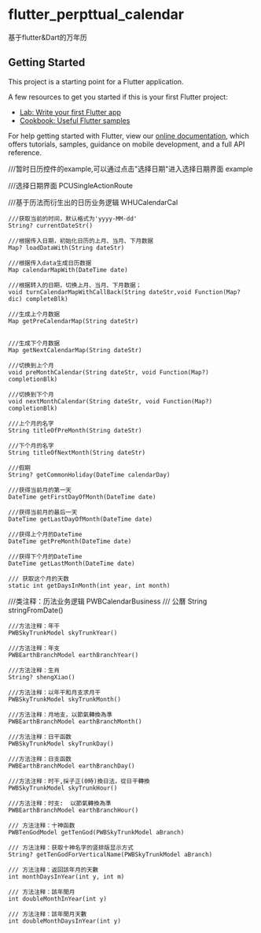 # flutter_perpttual_calendar

基于flutter&Dart的万年历

## Getting Started

This project is a starting point for a Flutter application.

A few resources to get you started if this is your first Flutter project:

- [Lab: Write your first Flutter app](https://flutter.dev/docs/get-started/codelab)
- [Cookbook: Useful Flutter samples](https://flutter.dev/docs/cookbook)

For help getting started with Flutter, view our
[online documentation](https://flutter.dev/docs), which offers tutorials,
samples, guidance on mobile development, and a full API reference.

///暂时日历控件的example,可以通过点击"选择日期"进入选择日期界面
example

///选择日期界面
PCUSingleActionRoute

///基于历法而衍生出的日历业务逻辑
WHUCalendarCal

    ///获取当前的时间，默认格式为'yyyy-MM-dd'
    String? currentDateStr()

    ///根据传入日期，初始化日历的上月、当月、下月数据
    Map? loadDataWith(String dateStr)

    ///根据传入data生成日历数据
    Map calendarMapWith(DateTime date)

    ///根据转入的日期，切换上月、当月、下月数据；
    void turnCalendarMapWithCallBack(String dateStr,void Function(Map? dic) completeBlk)

    ///生成上个月数据
    Map getPreCalendarMap(String dateStr)


    ///生成下个月数据
    Map getNextCalendarMap(String dateStr)

    ///切换到上个月
    void preMonthCalendar(String dateStr, void Function(Map?) completionBlk)

    ///切换到下个月
    void nextMonthCalendar(String dateStr, void Function(Map?) completionBlk)

    ///上个月的名字
    String titleOfPreMonth(String dateStr)

    ///下个月的名字
    String titleOfNextMonth(String dateStr)

    ///假期
    String? getCommonHoliday(DateTime calendarDay)

    ///获得当前月的第一天
    DateTime getFirstDayOfMonth(DateTime date)

    ///获得当前月的最后一天
    DateTime getLastDayOfMonth(DateTime date)

    ///获得上个月的DateTime
    DateTime getPreMonth(DateTime date)

    ///获得下个月的DateTime
    DateTime getLastMonth(DateTime date)

    /// 获取这个月的天数
    static int getDaysInMonth(int year, int month)

///类注释：历法业务逻辑
PWBCalendarBusiness
    /// 公曆
    String stringFromDate()

    ///方法注释：年干
    PWBSkyTrunkModel skyTrunkYear()

    ///方法注释：年支
    PWBEarthBranchModel earthBranchYear()

    ///方法注释：生肖
    String? shengXiao()

    ///方法注释：以年干和月支求月干
    PWBSkyTrunkModel skyTrunkMonth()

    ///方法注释：月地支，以節氣轉換為準
    PWBEarthBranchModel earthBranchMonth()

    ///方法注释：日干函数
    PWBSkyTrunkModel skyTrunkDay()

    ///方法注释：日支函数
    PWBEarthBranchModel earthBranchDay()

    ///方法注释：时干,採子正(0時)換日法，從日干轉換
    PWBSkyTrunkModel skyTrunkHour()

    ///方法注释：时支:  以節氣轉換為準
    PWBEarthBranchModel earthBranchHour()

    /// 方法注释：十神函数
    PWBTenGodModel getTenGod(PWBSkyTrunkModel aBranch)

    /// 方法注释：获取十神名字的竖排版显示方式
    String? getTenGodForVerticalName(PWBSkyTrunkModel aBranch)

    /// 方法注释：返回該年月的天數
    int monthDaysInYear(int y, int m)

    /// 方法注释：該年閏月
    int doubleMonthInYear(int y)

    /// 方法注释：該年閏月天數
    int doubleMonthDaysInYear(int y)